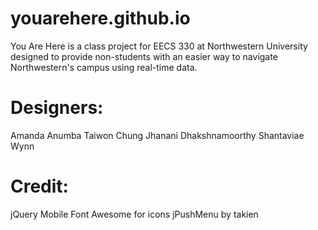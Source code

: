 youarehere.github.io
====================

You Are Here is a class project for EECS 330 at Northwestern University designed to provide non-students 
with an easier way to navigate Northwestern's campus using real-time data. 



Designers:
====================
Amanda Anumba
Taiwon Chung
Jhanani Dhakshnamoorthy
Shantaviae Wynn


Credit:
====================
jQuery Mobile
Font Awesome for icons
jPushMenu by takien
